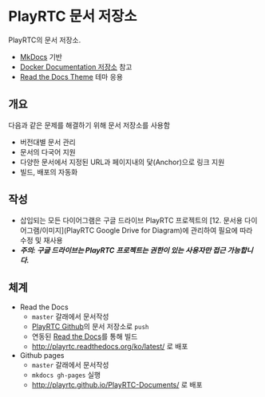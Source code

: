 # PlayRTC 문서 저장소
PlayRTC의 문서 저장소.
- [MkDocs][MkDocs] 기반
- [Docker Documentation 저장소](https://github.com/docker/docker/tree/master/docs) 참고
- [Read the Docs Theme](https://github.com/mkdocs/mkdocs/tree/master/mkdocs/themes/readthedocs) 테마 응용

## 개요
다음과 같은 문제를 해결하기 위해 문서 저장소를 사용함
- 버전대별 문서 관리
- 문서의 다국어 지원
- 다양한 문서에서 지정된 URL과 페이지내의 닻(Anchor)으로 링크 지원
- 빌드, 배포의 자동화

## 작성
- 삽입되는 모든 다이어그램은 구글 드라이브 PlayRTC 프로젝트의 [12. 문서용 다이어그램/이미지](PlayRTC Google Drive for Diagram)에 관리하여 필요에 따라 수정 및 재사용
- ***주의: 구글 드라이브는 PlayRTC 프로젝트는 권한이 있는 사용자만 접근 가능합니다.***

## 체계
- Read the Docs
  - `master` 갈래에서 문서작성
  - [PlayRTC Github][PlayRTC Github]의 문서 저장소로 `push`
  - 연동된 [Read the Docs][Read the Docs]를 통해 빌드
  - http://playrtc.readthedocs.org/ko/latest/ 로 배포
- Github pages
  - `master` 갈래에서 문서작성
  - `mkdocs gh-pages` 실행
  - http://playrtc.github.io/PlayRTC-Documents/ 로 배포

[MkDocs]: http://www.mkdocs.org/
[PlayRTC Github]: https://github.com/playrtc
[Read the Docs]: https://readthedocs.org/
[PlayRTC Google Drive for Diagram]: https://drive.google.com/drive/u/1/folders/0B4KbhsuI_9DIdWlMc0hhckpvcGc/0B4qm2JzFaK41fkxXbFZXcmM1dm1wNlpzZzkxMWd6VlNaRVYxVnZ6bDNyQlhHMU9JVFRaSDg
